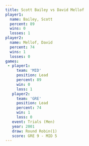 ```yaml
---
title: Scott Bailey vs David Mellof
player1:             
  name: Bailey, Scott
  percent: 89        
  wins: 0            
  losses: 1          
player2:             
  name: Mellof, David
  percent: 74        
  wins: 1            
  losses: 0          
games:
 - player1:        
     team: 'MID'   
     position: Lead
     percent: 89   
     win: 0        
     loss: 1       
   player2:        
     team: 'GRE'   
     position: Lead
     percent: 74   
     win: 1        
     loss: 0       
   event: Trials (Men) 
   year: 2001          
   draw: Round Robin(1)
   score: GRE 9 - MID 5
---
```

